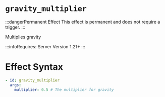 # `gravity_multiplier`
:::dangerPermanent Effect
This effect is permanent and does not require a trigger.
:::

Multiplies gravity

:::infoRequires:
Server Version 1.21+
:::

# Effect Syntax
```yaml
- id: gravity_multiplier
  args:
    multiplier: 0.5 # The multiplier for gravity
```
